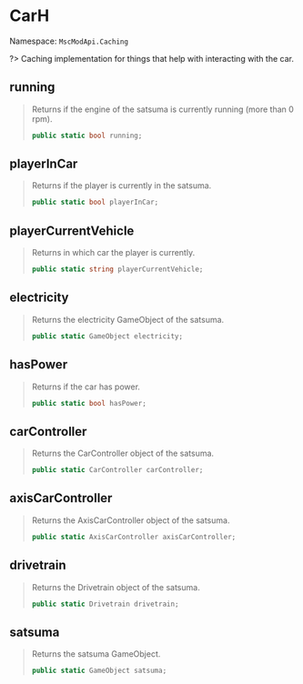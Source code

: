 # CarH

Namespace: ``MscModApi.Caching``

?> Caching implementation for things that help with interacting with the car.

## running
> Returns if the engine of the satsuma is currently running (more than 0 rpm).
> ```csharp
> public static bool running;
> ```

## playerInCar
> Returns if the player is currently in the satsuma.
> ```csharp
> public static bool playerInCar;
> ```

## playerCurrentVehicle
> Returns in which car the player is currently.
> ```csharp
> public static string playerCurrentVehicle;
> ```

## electricity
> Returns the electricity GameObject of the satsuma.
> ```csharp
> public static GameObject electricity;
> ```

## hasPower
> Returns if the car has power.
> ```csharp
> public static bool hasPower;
> ```

## carController
> Returns the CarController object of the satsuma.
> ```csharp
> public static CarController carController;
> ```

## axisCarController
> Returns the AxisCarController object of the satsuma.
> ```csharp
> public static AxisCarController axisCarController;
> ```

## drivetrain
> Returns the Drivetrain object of the satsuma.
> ```csharp
> public static Drivetrain drivetrain;
> ```

## satsuma
> Returns the satsuma GameObject.
> ```csharp
> public static GameObject satsuma;
> ```